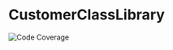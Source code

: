 # CustomerClassLibrary
![Code Coverage](https://img.shields.io/badge/Code%20Coverage-98%25-success?style=flat)
